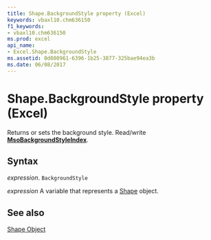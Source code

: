 ```yaml
---
title: Shape.BackgroundStyle property (Excel)
keywords: vbaxl10.chm636150
f1_keywords:
- vbaxl10.chm636150
ms.prod: excel
api_name:
- Excel.Shape.BackgroundStyle
ms.assetid: 0d080961-6396-1b25-3877-325bae94ea3b
ms.date: 06/08/2017
---
```



# Shape.BackgroundStyle property (Excel)

Returns or sets the background style. Read/write  **[MsoBackgroundStyleIndex](Office.MsoBackgroundStyleIndex.md)**.


## Syntax

_expression_. `BackgroundStyle`

_expression_ A variable that represents a [Shape](./Excel.Shape.md) object.


## See also


[Shape Object](Excel.Shape.md)

